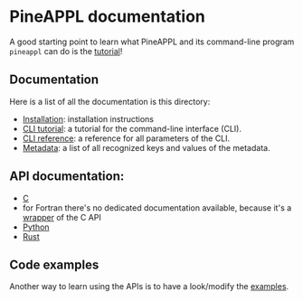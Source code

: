 # PineAPPL documentation

A good starting point to learn what PineAPPL and its command-line program
`pineappl` can do is the [tutorial](cli-tutorial.md)!

## Documentation

Here is a list of all the documentation is this directory:

- [Installation](installation.md): installation instructions
- [CLI tutorial](cli-tutorial.md): a tutorial for the command-line interface
  (CLI).
- [CLI reference](cli-reference.md): a reference for all parameters of the CLI.
- [Metadata](metadata.md): a list of all recognized keys and values of the
  metadata.

## API documentation:

- [C](https://docs.rs/pineappl_capi/)
- for Fortran there's no dedicated documentation available, because it's a
  [wrapper](../examples/fortran/pineappl.f90) of the C API
- [Python](https://pineappl.readthedocs.io/)
- [Rust](https://docs.rs/pineappl/)

## Code examples

Another way to learn using the APIs is to have a look/modify the
[examples](../examples/).
